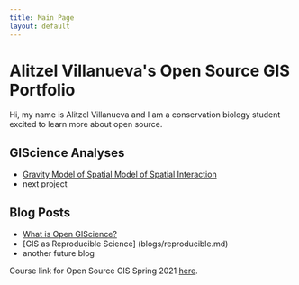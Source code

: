 ```yaml
---
title: Main Page
layout: default
---
```


# Alitzel Villanueva's Open Source GIS Portfolio
Hi, my name is Alitzel Villanueva and I am a conservation biology student excited to learn more about open source.

## GIScience Analyses

- [Gravity Model of Spatial Model of Spatial Interaction](gravity/gravity.md)
- next project

## Blog Posts

- [What is Open GIScience?](blogs/open-source.md)
- [GIS as Reproducible Science] (blogs/reproducible.md)
- another future blog




Course link for Open Source GIS Spring 2021 [here](https://gis4dev.github.io).
